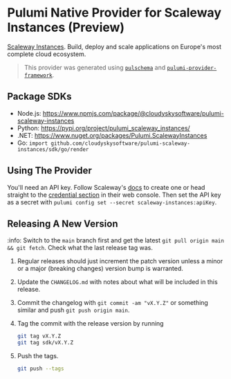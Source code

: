 # Pulumi Native Provider for Scaleway Instances (Preview)

[Scaleway Instances](https://www.scaleway.com/en/virtual-instances/). Build, deploy and scale applications on Europe's most complete cloud ecosystem.

> This provider was generated using [`pulschema`](https://github.com/cloudy-sky-software/pulschema) and [`pulumi-provider-framework`](https://github.com/cloudy-sky-software/pulumi-provider-framework).

## Package SDKs

- Node.js: https://www.npmjs.com/package/@cloudyskysoftware/pulumi-scaleway-instances
- Python: https://pypi.org/project/pulumi_scaleway_instances/
- .NET: https://www.nuget.org/packages/Pulumi.ScalewayInstances
- Go: `import github.com/cloudyskysoftware/pulumi-scaleway-instances/sdk/go/render`

## Using The Provider

You'll need an API key. Follow Scaleway's [docs](https://developers.scaleway.com/en/quickstart/#authentication) to create one or head straight to the [credential section](https://console.scaleway.com/project/credentials) in their web console.
Then set the API key as a secret with `pulumi config set --secret scaleway-instances:apiKey`.

## Releasing A New Version

:info: Switch to the `main` branch first and get the latest `git pull origin main && git fetch`. Check what the last release tag was.

1. Regular releases should just increment the patch version unless a minor or a major (breaking changes) version bump is warranted.
1. Update the `CHANGELOG.md` with notes about what will be included in this release.
1. Commit the changelog with `git commit -am "vX.Y.Z"` or something similar and push `git push origin main`.
1. Tag the commit with the release version by running

   ```bash
   git tag vX.Y.Z
   git tag sdk/vX.Y.Z
   ```

1. Push the tags.

   ```bash
   git push --tags
   ```
